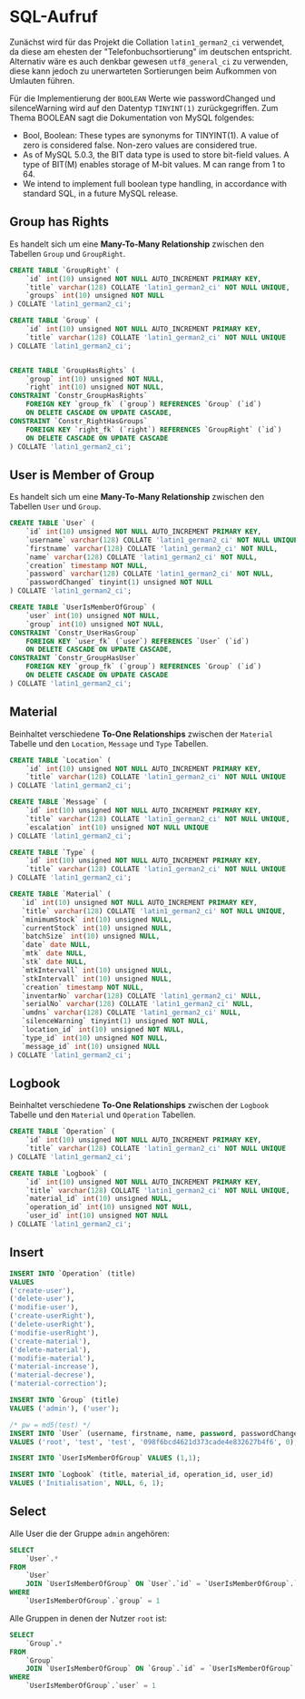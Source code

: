 # SQL-Aufruf

Zunächst wird für das Projekt die Collation `latin1_german2_ci` verwendet, da diese am ehesten der "Telefonbuchsortierung" im deutschen entspricht. Alternativ wäre es auch denkbar gewesen `utf8_general_ci` zu verwenden, diese kann jedoch zu unerwarteten Sortierungen beim Aufkommen von Umlauten führen.

Für die Implementierung der `BOOLEAN` Werte wie passwordChanged und silenceWarning wird auf den Datentyp `TINYINT(1)` zurückgegriffen. Zum Thema BOOLEAN sagt die Dokumentation von MySQL folgendes:

- Bool, Boolean: These types are synonyms for TINYINT(1). A value of zero is considered false. Non-zero values are considered true.
- As of MySQL 5.0.3, the BIT data type is used to store bit-field values. A type of BIT(M) enables storage of M-bit values. M can range from 1 to 64.
- We intend to implement full boolean type handling, in accordance with standard SQL, in a future MySQL release.


## Group has Rights

Es handelt sich um eine **Many-To-Many Relationship** zwischen den Tabellen `Group` und `GroupRight`.

```sql
CREATE TABLE `GroupRight` (
    `id` int(10) unsigned NOT NULL AUTO_INCREMENT PRIMARY KEY,
    `title` varchar(128) COLLATE 'latin1_german2_ci' NOT NULL UNIQUE,
    `groups` int(10) unsigned NOT NULL
) COLLATE 'latin1_german2_ci';

CREATE TABLE `Group` (
    `id` int(10) unsigned NOT NULL AUTO_INCREMENT PRIMARY KEY,
    `title` varchar(128) COLLATE 'latin1_german2_ci' NOT NULL UNIQUE
) COLLATE 'latin1_german2_ci';


CREATE TABLE `GroupHasRights` (
    `group` int(10) unsigned NOT NULL,
    `right` int(10) unsigned NOT NULL,
CONSTRAINT `Constr_GroupHasRights`
    FOREIGN KEY `group_fk` (`group`) REFERENCES `Group` (`id`)
    ON DELETE CASCADE ON UPDATE CASCADE,
CONSTRAINT `Constr_RightHasGroups`
    FOREIGN KEY `right_fk` (`right`) REFERENCES `GroupRight` (`id`)
    ON DELETE CASCADE ON UPDATE CASCADE
) COLLATE 'latin1_german2_ci';
```
## User is Member of Group

Es handelt sich um eine **Many-To-Many Relationship** zwischen den Tabellen `User` und `Group`.

```sql
CREATE TABLE `User` (
    `id` int(10) unsigned NOT NULL AUTO_INCREMENT PRIMARY KEY,
    `username` varchar(128) COLLATE 'latin1_german2_ci' NOT NULL UNIQUE,
    `firstname` varchar(128) COLLATE 'latin1_german2_ci' NOT NULL,
    `name` varchar(128) COLLATE 'latin1_german2_ci' NOT NULL,
    `creation` timestamp NOT NULL,
    `password` varchar(128) COLLATE 'latin1_german2_ci' NOT NULL,
    `passwordChanged` tinyint(1) unsigned NOT NULL
) COLLATE 'latin1_german2_ci';

CREATE TABLE `UserIsMemberOfGroup` (
    `user` int(10) unsigned NOT NULL,
    `group` int(10) unsigned NOT NULL,
CONSTRAINT `Constr_UserHasGroup`
    FOREIGN KEY `user_fk` (`user`) REFERENCES `User` (`id`)
    ON DELETE CASCADE ON UPDATE CASCADE,
CONSTRAINT `Constr_GroupHasUser`
    FOREIGN KEY `group_fk` (`group`) REFERENCES `Group` (`id`)
    ON DELETE CASCADE ON UPDATE CASCADE
) COLLATE 'latin1_german2_ci';
```

## Material

Beinhaltet verschiedene **To-One Relationships** zwischen der `Material` Tabelle und den `Location`, `Message` und `Type` Tabellen.

```sql
CREATE TABLE `Location` (
    `id` int(10) unsigned NOT NULL AUTO_INCREMENT PRIMARY KEY,
    `title` varchar(128) COLLATE 'latin1_german2_ci' NOT NULL UNIQUE
) COLLATE 'latin1_german2_ci';

CREATE TABLE `Message` (
    `id` int(10) unsigned NOT NULL AUTO_INCREMENT PRIMARY KEY,
    `title` varchar(128) COLLATE 'latin1_german2_ci' NOT NULL UNIQUE,
    `escalation` int(10) unsigned NOT NULL UNIQUE
) COLLATE 'latin1_german2_ci';

CREATE TABLE `Type` (
    `id` int(10) unsigned NOT NULL AUTO_INCREMENT PRIMARY KEY,
    `title` varchar(128) COLLATE 'latin1_german2_ci' NOT NULL UNIQUE
) COLLATE 'latin1_german2_ci';

CREATE TABLE `Material` (
   `id` int(10) unsigned NOT NULL AUTO_INCREMENT PRIMARY KEY,
   `title` varchar(128) COLLATE 'latin1_german2_ci' NOT NULL UNIQUE,
   `minimumStock` int(10) unsigned NULL,
   `currentStock` int(10) unsigned NULL,
   `batchSize` int(10) unsigned NULL,
   `date` date NULL,
   `mtk` date NULL,
   `stk` date NULL,
   `mtkIntervall` int(10) unsigned NULL,
   `stkIntervall` int(10) unsigned NULL,
   `creation` timestamp NOT NULL,
   `inventarNo` varchar(128) COLLATE 'latin1_german2_ci' NULL,
   `serialNo` varchar(128) COLLATE 'latin1_german2_ci' NULL,
   `umdns` varchar(128) COLLATE 'latin1_german2_ci' NULL,
   `silenceWarning` tinyint(1) unsigned NOT NULL,
   `location_id` int(10) unsigned NOT NULL,
   `type_id` int(10) unsigned NOT NULL,
   `message_id` int(10) unsigned NULL
) COLLATE 'latin1_german2_ci';
```

## Logbook

Beinhaltet verschiedene **To-One Relationships** zwischen der `Logbook` Tabelle und den `Material` und `Operation` Tabellen.

```sql
CREATE TABLE `Operation` (
    `id` int(10) unsigned NOT NULL AUTO_INCREMENT PRIMARY KEY,
    `title` varchar(128) COLLATE 'latin1_german2_ci' NOT NULL UNIQUE
) COLLATE 'latin1_german2_ci';

CREATE TABLE `Logbook` (
    `id` int(10) unsigned NOT NULL AUTO_INCREMENT PRIMARY KEY,
    `title` varchar(128) COLLATE 'latin1_german2_ci' NOT NULL UNIQUE,
    `material_id` int(10) unsigned NULL,
    `operation_id` int(10) unsigned NOT NULL,
    `user_id` int(10) unsigned NOT NULL
) COLLATE 'latin1_german2_ci';
```


## Insert

```sql
INSERT INTO `Operation` (title)
VALUES
('create-user'),
('delete-user'),
('modifie-user'),
('create-userRight'),
('delete-userRight'),
('modifie-userRight'),
('create-material'),
('delete-material'),
('modifie-material'),
('material-increase'),
('material-decrese'),
('material-correction');

INSERT INTO `Group` (title)
VALUES ('admin'), ('user');

/* pw = md5(test) */
INSERT INTO `User` (username, firstname, name, password, passwordChanged)
VALUES ('root', 'test', 'test', '098f6bcd4621d373cade4e832627b4f6', 0);

INSERT INTO `UserIsMemberOfGroup` VALUES (1,1);

INSERT INTO `Logbook` (title, material_id, operation_id, user_id)
VALUES ('Initialisation', NULL, 6, 1);
```

## Select

Alle User die der Gruppe ``admin`` angehören:

```sql
SELECT
    `User`.*
FROM
    `User`
    JOIN `UserIsMemberOfGroup` ON `User`.`id` = `UserIsMemberOfGroup`.`user`
WHERE
    `UserIsMemberOfGroup`.`group` = 1
```

Alle Gruppen in denen der Nutzer ``root`` ist:

```sql
SELECT
    `Group`.*
FROM
    `Group`
    JOIN `UserIsMemberOfGroup` ON `Group`.`id` = `UserIsMemberOfGroup`.`group`
WHERE
    `UserIsMemberOfGroup`.`user` = 1
```
